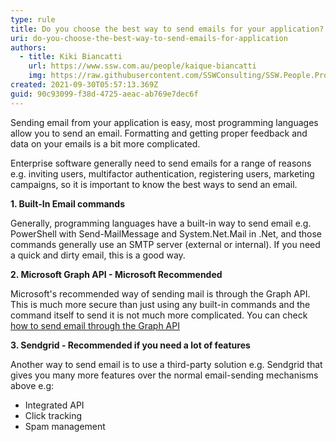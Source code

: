 ```yaml
---
type: rule
title: Do you choose the best way to send emails for your application?
uri: do-you-choose-the-best-way-to-send-emails-for-application
authors:
  - title: Kiki Biancatti
    url: https://www.ssw.com.au/people/kaique-biancatti
    img: https://raw.githubusercontent.com/SSWConsulting/SSW.People.Profiles/main/Kaique-Biancatti/Images/Kaique-Biancatti-Profile.jpg
created: 2021-09-30T05:57:13.369Z
guid: 90c93099-f38d-4725-aeac-ab769e7dec6f
---
```

Sending email from your application is easy, most programming languages allow you to send an email. Formatting and getting proper feedback and data on your emails is a bit more complicated.

<!--endintro-->

Enterprise software generally need to send emails for a range of reasons e.g. inviting users, multifactor authentication, registering users, marketing campaigns, so it is important to know the best ways to send an email.

**1. Built-In Email commands**

Generally, programming languages have a built-in way to send email e.g. PowerShell with Send-MailMessage and System.Net.Mail in .Net, and those commands generally use an SMTP server (external or internal).
If you need a quick and dirty email, this is a good way.

**2. Microsoft Graph API - Microsoft Recommended**

Microsoft's recommended way of sending mail is through the Graph API. This is much more secure than just using any built-in commands and the command itself to send it is not much more complicated.
You can check [how to send email through the Graph API](https://docs.microsoft.com/en-us/graph/api/user-sendmail?view=graph-rest-1.0&tabs=http)

**3. Sendgrid - Recommended if you need a lot of features**

Another way to send email is to use a third-party solution e.g. Sendgrid that gives you many more features over the normal email-sending mechanisms above e.g:

* Integrated API
* Click tracking
* Spam management
